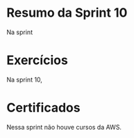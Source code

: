 # Resumo da Sprint 10

Na sprint 




# Exercícios
Na sprint 10, 


# Certificados
Nessa sprint não houve cursos da AWS.